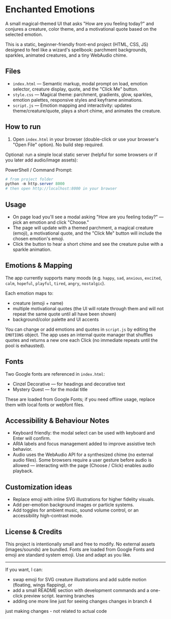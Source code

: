 # Enchanted Emotions

A small magical-themed UI that asks "How are you feeling today?" and conjures a creature, color theme, and a motivational quote based on the selected emotion.

This is a static, beginner-friendly front-end project (HTML, CSS, JS) designed to feel like a wizard's spellbook: parchment backgrounds, sparkles, animated creatures, and a tiny WebAudio chime.

## Files

- `index.html` — Semantic markup, modal prompt on load, emotion selector, creature display, quote, and the "Click Me" button.
- `style.css` — Magical theme: parchment, gradients, glow, sparkles, emotion palettes, responsive styles and keyframe animations.
- `script.js` — Emotion mapping and interactivity: updates theme/creature/quote, plays a short chime, and animates the creature.

## How to run

1. Open `index.html` in your browser (double-click or use your browser's "Open File" option). No build step required.

Optional: run a simple local static server (helpful for some browsers or if you later add audio/image assets):

PowerShell / Command Prompt:

```powershell
# from project folder
python -m http.server 8000
# then open http://localhost:8000 in your browser
```

## Usage

- On page load you'll see a modal asking "How are you feeling today?" — pick an emotion and click "Choose."  
- The page will update with a themed parchment, a magical creature (emoji), a motivational quote, and the "Click Me" button will include the chosen emotion's emoji.  
- Click the button to hear a short chime and see the creature pulse with a sparkle animation.

## Emotions & Mapping

The app currently supports many moods (e.g. `happy`, `sad`, `anxious`, `excited`, `calm`, `hopeful`, `playful`, `tired`, `angry`, `nostalgic`).

Each emotion maps to:

- creature (emoji + name)
- multiple motivational quotes (the UI will rotate through them and will not repeat the same quote until all have been shown)
- background/color palette and UI accents

You can change or add emotions and quotes in `script.js` by editing the `EMOTIONS` object. The app uses an internal quote manager that shuffles quotes and returns a new one each Click (no immediate repeats until the pool is exhausted).

## Fonts

Two Google fonts are referenced in `index.html`:

- Cinzel Decorative — for headings and decorative text
- Mystery Quest — for the modal title

These are loaded from Google Fonts; if you need offline usage, replace them with local fonts or webfont files.

## Accessibility & Behaviour Notes

- Keyboard friendly: the modal select can be used with keyboard and Enter will confirm.  
- ARIA labels and focus management added to improve assistive tech behavior.  
- Audio uses the WebAudio API for a synthesized chime (no external audio files). Some browsers require a user gesture before audio is allowed — interacting with the page (Choose / Click) enables audio playback.

## Customization ideas

- Replace emoji with inline SVG illustrations for higher fidelity visuals.  
- Add per-emotion background images or particle systems.  
- Add toggles for ambient music, sound volume control, or an accessibility high-contrast mode.

## License & Credits

This project is intentionally small and free to modify. No external assets (images/sounds) are bundled. Fonts are loaded from Google Fonts and emoji are standard system emoji. Use and adapt as you like.

---

If you want, I can:
- swap emoji for SVG creature illustrations and add subtle motion (floating, wings flapping), or
- add a small README section with development commands and a one-click preview script.
learning branches
- adding one more line just for seeing changes
changes in branch 4


just making changes  - not related to actual code